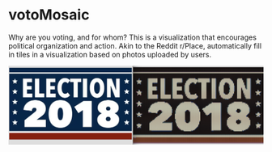 # votoMosaic

Why are you voting, and for whom? This is a visualization that encourages political organization and action.
Akin to the Reddit r/Place, automatically fill in tiles in a visualization based on photos uploaded by users.

![mosaic](output.png)
